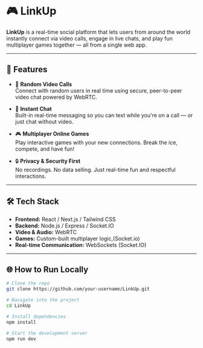 # 🎮 LinkUp

**LinkUp** is a real-time social platform that lets users from around the world instantly connect via video calls, engage in live chats, and play fun multiplayer games together — all from a single web app.

---

## 🚀 Features

- 🎥 **Random Video Calls**  
  Connect with random users in real time using secure, peer-to-peer video chat powered by WebRTC.

- 💬 **Instant Chat**  
  Built-in real-time messaging so you can text while you're on a call — or just chat without video.

- 🎮 **Multiplayer Online Games**  
  Play interactive games with your new connections. Break the ice, compete, and have fun!



- 🔒 **Privacy & Security First**  
  No recordings. No data selling. Just real-time fun and respectful interactions.

---



## 🛠️ Tech Stack

- **Frontend:** React / Next.js / Tailwind CSS  
- **Backend:** Node.js / Express / Socket.IO  
- **Video & Audio:** WebRTC  
- **Games:** Custom-built multiplayer logic,(Socket.io) 
- **Real-time Communication:** WebSockets (Socket.IO)

---

## 🌐 How to Run Locally

```bash
# Clone the repo
git clone https://github.com/your-username/LinkUp.git

# Navigate into the project
cd LinkUp

# Install dependencies
npm install

# Start the development server
npm run dev

